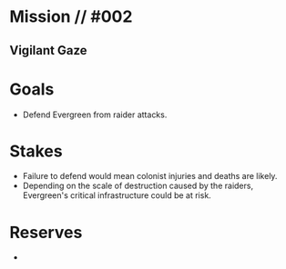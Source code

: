 # Mission // #002
## Vigilant Gaze
# Goals
- Defend Evergreen from raider attacks.

# Stakes
- Failure to defend would mean colonist injuries and deaths are likely.
- Depending on the scale of destruction caused by the raiders, Evergreen's critical infrastructure could be at risk.

# Reserves
- 